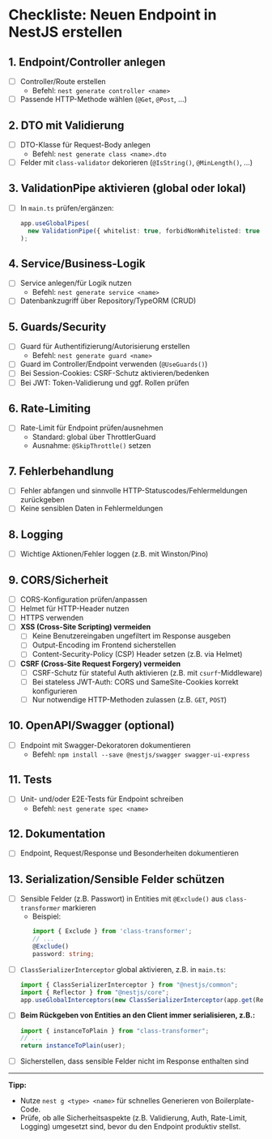 # Checkliste: Neuen Endpoint in NestJS erstellen

## 1. Endpoint/Controller anlegen

- [ ] Controller/Route erstellen
  - Befehl: `nest generate controller <name>`
- [ ] Passende HTTP-Methode wählen (`@Get`, `@Post`, ...)

## 2. DTO mit Validierung

- [ ] DTO-Klasse für Request-Body anlegen
  - Befehl: `nest generate class <name>.dto`
- [ ] Felder mit `class-validator` dekorieren (`@IsString()`, `@MinLength()`, ...)

## 3. ValidationPipe aktivieren (global oder lokal)

- [ ] In `main.ts` prüfen/ergänzen:
  ```typescript
  app.useGlobalPipes(
    new ValidationPipe({ whitelist: true, forbidNonWhitelisted: true })
  );
  ```

## 4. Service/Business-Logik

- [ ] Service anlegen/für Logik nutzen
  - Befehl: `nest generate service <name>`
- [ ] Datenbankzugriff über Repository/TypeORM (CRUD)

## 5. Guards/Security

- [ ] Guard für Authentifizierung/Autorisierung erstellen
  - Befehl: `nest generate guard <name>`
- [ ] Guard im Controller/Endpoint verwenden (`@UseGuards()`)
- [ ] Bei Session-Cookies: CSRF-Schutz aktivieren/bedenken
- [ ] Bei JWT: Token-Validierung und ggf. Rollen prüfen

## 6. Rate-Limiting

- [ ] Rate-Limit für Endpoint prüfen/ausnehmen
  - Standard: global über ThrottlerGuard
  - Ausnahme: `@SkipThrottle()` setzen

## 7. Fehlerbehandlung

- [ ] Fehler abfangen und sinnvolle HTTP-Statuscodes/Fehlermeldungen zurückgeben
- [ ] Keine sensiblen Daten in Fehlermeldungen

## 8. Logging

- [ ] Wichtige Aktionen/Fehler loggen (z.B. mit Winston/Pino)

## 9. CORS/Sicherheit

- [ ] CORS-Konfiguration prüfen/anpassen
- [ ] Helmet für HTTP-Header nutzen
- [ ] HTTPS verwenden
- [ ] **XSS (Cross-Site Scripting) vermeiden**
  - [ ] Keine Benutzereingaben ungefiltert im Response ausgeben
  - [ ] Output-Encoding im Frontend sicherstellen
  - [ ] Content-Security-Policy (CSP) Header setzen (z.B. via Helmet)
- [ ] **CSRF (Cross-Site Request Forgery) vermeiden**
  - [ ] CSRF-Schutz für stateful Auth aktivieren (z.B. mit `csurf`-Middleware)
  - [ ] Bei stateless JWT-Auth: CORS und SameSite-Cookies korrekt konfigurieren
  - [ ] Nur notwendige HTTP-Methoden zulassen (z.B. `GET`, `POST`)

## 10. OpenAPI/Swagger (optional)

- [ ] Endpoint mit Swagger-Dekoratoren dokumentieren
  - Befehl: `npm install --save @nestjs/swagger swagger-ui-express`

## 11. Tests

- [ ] Unit- und/oder E2E-Tests für Endpoint schreiben
  - Befehl: `nest generate spec <name>`

## 12. Dokumentation

- [ ] Endpoint, Request/Response und Besonderheiten dokumentieren

## 13. Serialization/Sensible Felder schützen

- [ ] Sensible Felder (z.B. Passwort) in Entities mit `@Exclude()` aus `class-transformer` markieren
  - Beispiel:
    ```typescript
    import { Exclude } from 'class-transformer';
    // ...
    @Exclude()
    password: string;
    ```
- [ ] `ClassSerializerInterceptor` global aktivieren, z.B. in `main.ts`:
  ```typescript
  import { ClassSerializerInterceptor } from "@nestjs/common";
  import { Reflector } from "@nestjs/core";
  app.useGlobalInterceptors(new ClassSerializerInterceptor(app.get(Reflector)));
  ```
- [ ] **Beim Rückgeben von Entities an den Client immer serialisieren, z.B.:**
  ```typescript
  import { instanceToPlain } from "class-transformer";
  // ...
  return instanceToPlain(user);
  ```
- [ ] Sicherstellen, dass sensible Felder nicht im Response enthalten sind

---

**Tipp:**

- Nutze `nest g <type> <name>` für schnelles Generieren von Boilerplate-Code.
- Prüfe, ob alle Sicherheitsaspekte (z.B. Validierung, Auth, Rate-Limit, Logging) umgesetzt sind, bevor du den Endpoint produktiv stellst.

